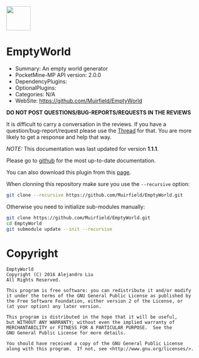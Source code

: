 <!-- template: startup.md -->


<!-- end-include -->
<img id="emptyworld-icon.png" src="https://raw.githubusercontent.com/Muirfield/EmptyWorld/master/media/emptyworld-icon.png" style="width:64px;height:64px" width="64" height="64"/>
<!-- template: header.md -->

# EmptyWorld

- Summary: An empty world generator
- PocketMine-MP API version: 2.0.0
- DependencyPlugins: 
- OptionalPlugins: 
- Categories: N/A
- WebSite: https://github.com/Muirfield/EmptyWorld


<!-- end-include -->

<!-- php: $v_forum_thread = "http://forums.pocketmine.net/plugins/emptyworld.1248/"; -->
<!-- php: $copyright="2016"; -->
<!-- php: $v_skip_lite_explanation = 1; -->
<!-- template: prologue.md -->
**DO NOT POST QUESTIONS/BUG-REPORTS/REQUESTS IN THE REVIEWS**

It is difficult to carry a conversation in the reviews.  If you
have a question/bug-report/request please use the
[Thread](http://forums.pocketmine.net/plugins/emptyworld.1248/) for
that.  You are more likely to get a response and help that way.

_NOTE:_ This documentation was last updated for version **1.1.1**.

Please go to
[github](https://github.com/Muirfield/EmptyWorld)
for the most up-to-date documentation.

You can also download this plugin from this [page](https://github.com/Muirfield/EmptyWorld/releases).

When clonning this repository make sure you use the `--recursive` option:

```bash
git clone --recursive https://github.com/Muirfield/EmptyWorld.git
```
    
Otherwise you need to initialize sub-modules manually:


```bash
git clone https://github.com/Muirfield/EmptyWorld.git
cd EmptyWorld
git submodule update --init --recursive
```





<!-- template: license/gpl2.md -->
# Copyright

    EmptyWorld
    Copyright (C) 2016 Alejandro Liu
    All Rights Reserved.

    This program is free software: you can redistribute it and/or modify
    it under the terms of the GNU General Public License as published by
    the Free Software Foundation, either version 2 of the License, or
    (at your option) any later version.

    This program is distributed in the hope that it will be useful,
    but WITHOUT ANY WARRANTY; without even the implied warranty of
    MERCHANTABILITY or FITNESS FOR A PARTICULAR PURPOSE.  See the
    GNU General Public License for more details.

    You should have received a copy of the GNU General Public License
    along with this program.  If not, see <http://www.gnu.org/licenses/>.


<!-- end-include -->

